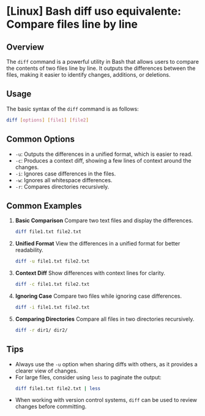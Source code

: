 # [Linux] Bash diff uso equivalente: Compare files line by line

## Overview
The `diff` command is a powerful utility in Bash that allows users to compare the contents of two files line by line. It outputs the differences between the files, making it easier to identify changes, additions, or deletions.

## Usage
The basic syntax of the `diff` command is as follows:

```bash
diff [options] [file1] [file2]
```

## Common Options
- `-u`: Outputs the differences in a unified format, which is easier to read.
- `-c`: Produces a context diff, showing a few lines of context around the changes.
- `-i`: Ignores case differences in the files.
- `-w`: Ignores all whitespace differences.
- `-r`: Compares directories recursively.

## Common Examples

1. **Basic Comparison**
   Compare two text files and display the differences.
   ```bash
   diff file1.txt file2.txt
   ```

2. **Unified Format**
   View the differences in a unified format for better readability.
   ```bash
   diff -u file1.txt file2.txt
   ```

3. **Context Diff**
   Show differences with context lines for clarity.
   ```bash
   diff -c file1.txt file2.txt
   ```

4. **Ignoring Case**
   Compare two files while ignoring case differences.
   ```bash
   diff -i file1.txt file2.txt
   ```

5. **Comparing Directories**
   Compare all files in two directories recursively.
   ```bash
   diff -r dir1/ dir2/
   ```

## Tips
- Always use the `-u` option when sharing diffs with others, as it provides a clearer view of changes.
- For large files, consider using `less` to paginate the output: 
  ```bash
  diff file1.txt file2.txt | less
  ```
- When working with version control systems, `diff` can be used to review changes before committing.